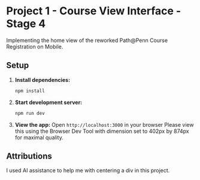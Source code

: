 # Project 1 - Course View Interface - Stage 4

Implementing the home view of the reworked Path@Penn Course Registration on Mobile.

## Setup

1. **Install dependencies:**
   ```bash
   npm install
   ```

2. **Start development server:**
   ```bash
   npm run dev
   ```

3. **View the app:**
   Open `http://localhost:3000` in your browser
   Please view this using the Browser Dev Tool with dimension set to 402px by 874px for maximal quality.

## Attributions

I used AI assistance to help me with centering a div in this project.
